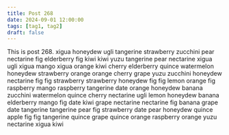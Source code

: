 ```yaml
---
title: Post 268
date: 2024-09-01 12:00:00
tags: [tag1, tag2]
draft: false
---
```

This is post 268.
xigua
honeydew
ugli
tangerine
strawberry
zucchini
pear
nectarine
fig
elderberry
fig
kiwi
kiwi
yuzu
tangerine
pear
nectarine
xigua
ugli
xigua
mango
xigua
orange
kiwi
cherry
elderberry
quince
watermelon
honeydew
strawberry
orange
orange
cherry
grape
yuzu
zucchini
honeydew
nectarine
fig
fig
strawberry
strawberry
honeydew
fig
fig
lemon
orange
fig
raspberry
mango
raspberry
tangerine
date
orange
honeydew
banana
zucchini
watermelon
quince
cherry
nectarine
ugli
lemon
honeydew
banana
elderberry
mango
fig
date
kiwi
grape
nectarine
nectarine
fig
banana
grape
date
tangerine
tangerine
pear
fig
strawberry
date
pear
honeydew
quince
apple
fig
fig
tangerine
quince
grape
quince
orange
raspberry
orange
yuzu
nectarine
xigua
kiwi

